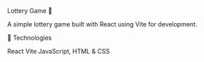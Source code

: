 Lottery Game 🎲

A simple lottery game built with React using Vite for development.

🚀 Technologies

React
Vite
JavaScript, HTML & CSS
